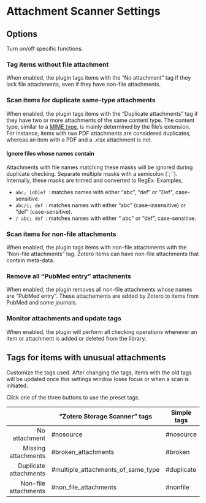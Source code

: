 Attachment Scanner Settings
=======

Options
-------
Turn on/off specific functions.
### Tag items without file attachment
When enabled, the plugin tags items with the “No attachment” tag if they lack file attachments, even if they have non-file attachments.

### Scan items for duplicate same-type attachments
When enabled, the plugin tags items with the “Duplicate attachments” tag if they have two or more attachments of the same content type. The content type, similar to a [MIME type](https://en.wikipedia.org/wiki/Media_type), is mainly determined by the file’s extension. For instance, items with two PDF attachments are considered duplicates, whereas an item with a PDF and a .xlsx attachment is not.

#### Ignore files whose names contain
Attachments with file names matching these masks will be ignored during duplicate checking. Separate multiple masks with a semicolon (`;``). Internally, these masks are trimed and converted to RegEx. Examples,
- `abc; [dD]ef `: matches names with either “abc”, “def” or "Def", case-sensitive.
- `abc/i; def `: matches names with either “abc” (case-insensitive) or “def” (case-sensitive).
- `/ abc; def `: matches names with either “ abc” or “def”, case-sensitive.

### Scan items for non-file attachments
When enabled, the plugin tags items with non-file attachments with the “Non-file attachments” tag. Zotero items can have non-file attachments that contain meta-data.

### Remove all “PubMed entry” attachments
When enabled, the plugin removes all non-file attachments whose names are “PubMed entry”. These attachements are added by Zotero to items from PubMed and some journals.

### Monitor attachments and update tags
When enabled, the plugin will perform all checking operations whenever an item or attachment is added or deleted from the library.


Tags for items with unusual attachments
-------
Customize the tags used. After changing the tags, items with the old tags will be updated once this settings window loses focus or when a scan is initiated.

Click one of the three buttons to use the preset tags.

|                       | “Zotero Storage Scanner” tags      | Simple tags | Emoji tags   |
| --------------------: | ---------------------------------- | ----------- | ------------ |
| No attachment         | #nosource                          | #nosource   | ❌ nosource  |
| Missing attachments   | #broken_attachments                | #broken     | 🚫 broken    |
| Duplicate attachments | #multiple_attachments_of_same_type | #duplicate  | ‼️ duplicate |
| Non-file attachments  | #non_file_attachments              | #nonfile    | ❓ nonfile   |

